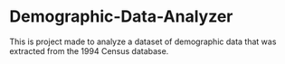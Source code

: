 # Demographic-Data-Analyzer
This is project made to analyze a dataset of demographic data that was extracted from the 1994 Census database. 
